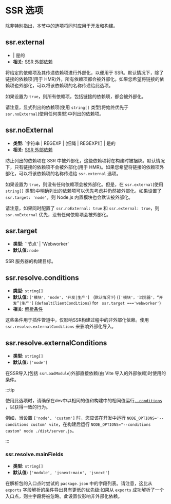 # SSR 选项

除非特别指出，本节中的选项将同时应用于开发和构建。

## ssr.external

- | 是的
- **相关:** [SSR 外部依赖](/en/guide/ssr#ssr-externals)

将给定的依赖项及其传递依赖项进行外部化，以便用于 SSR。默认情况下，除了链接的依赖项(用于 HMR)外，所有依赖项都会被外部化。如果您希望将链接的依赖项也外部化，可以将该依赖项的名称传递给此选项。

如果设置为 `true`，则所有依赖项，包括链接的依赖项，都会被外部化。

请注意，显式列出的依赖项(使用 `string[]` 类型)将始终优先于 `ssr.noExternal`(使用任何类型)中列出的依赖项。

## ssr.noExternal

- **类型:** `字符串 | REGEXP | (细绳 | REGEXP)[] | 是的
- **相关:** [SSR 外部依赖](/en/guide/ssr#ssr-externals)

防止列出的依赖项在 SSR 中被外部化，这些依赖项将在构建时被捆绑。默认情况下，只有链接的依赖项不会被外部化(用于 HMR)。如果您希望将链接的依赖项外部化，可以将该依赖项的名称传递给 `ssr.external` 选项。

如果设置为 `true`，则没有任何依赖项会被外部化。但是，在 `ssr.external`(使用 `string[]` 类型)中明确列出的依赖项可以优先考虑并仍然被外部化。如果设置了 `ssr.target: 'node'`，则 Node.js 内置模块也会默认被外部化。

请注意，如果同时配置了 `ssr.noExternal: true` 和 `ssr.external: true`，则 `ssr.noExternal` 优先，没有任何依赖项会被外部化。

## ssr.target

- **类型:** `'节点' | 'Webworker'
- **默认值:** `node`

SSR 服务器的构建目标。

## ssr.resolve.conditions

- **类型:** `string[]`
- **默认值:** `['模块'，'node'，'开发|生产'] ` (`默认情况下`) (`['模块'，'浏览器'，“开发”|生产']` (`defaultClientConditions`) for ` ssr.target ==='webworker'`)
- **相关:** [解析条件](./shared-options.md#resolve-conditions)

这些条件用于插件管道中，仅影响SSR构建过程中的非外部化依赖。使用 `ssr.resolve.externalConditions` 来影响外部化导入。

## ssr.resolve.externalConditions

- **类型:** `string[]`
- **默认值:** `['node']`

在SSR导入(包括 `ssrLoadModule`)外部直接依赖(由 Vite 导入的外部依赖)时使用的条件。

:::tip

使用此选项时，请确保在dev中以相同的值和构建中的相同值运行[`--conditions`](https://nodejs.org/docs/latest/api/cli.html#-c-condition---conditionscondition) ，以获得一致的行为。

例如，当设置 `['node', 'custom']` 时，您应该在开发中运行 `NODE_OPTIONS='--conditions custom' vite`，在构建后运行 `NODE_OPTIONS="--conditions custom" node ./dist/server.js`。

:::

### ssr.resolve.mainFields

- **类型:** `string[]`
- **默认值:** `['module', 'jsnext:main', 'jsnext']`

在解析包的入口点时尝试的 `package.json` 中的字段列表。请注意，这比从 `exports` 字段解析的条件导出具有更低的优先级:如果从 `exports` 成功解析了一个入口点，则主字段将被忽略。此设置仅影响非外部化依赖。
